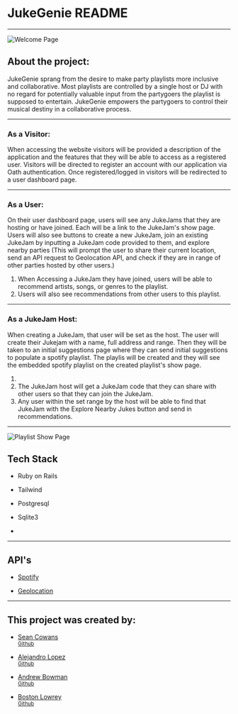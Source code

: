 # JukeGenie README
<hr>

<img src="/playlists/welcome_page.png" alt="Welcome Page">

## About the project:


JukeGenie sprang from the desire to make party playlists more inclusive and collaborative. Most playlists are controlled by a single host or DJ with no regard for potentially valuable input from the partygoers the playlist is supposed to entertain. JukeGenie empowers the partygoers to control their musical destiny in a collaborative process.

<hr>

### <b>As a Visitor:</b> 
When accessing the website visitors will be provided a description of the application and the features that they will be able to access as a registered user. Visitors will be directed to register an account with our application via Oath authentication. Once registered/logged in visitors will be redirected to a user dashboard page.

<hr>

### <b>As a User:</b>
On their user dashboard page, users will see any JukeJams that they are hosting or have joined. Each will be a link to the JukeJam's show page. Users will also see buttons to create a new JukeJam, join an existing JukeJam by inputting a JukeJam code provided to them, and explore nearby parties (This will prompt the user to share their current location, send an API request to Geolocation API, and check if they are in range of other parties hosted by other users.)
<ol>
  <li>When Accessing a JukeJam they have joined, users will be able to recommend artists, songs, or genres to the playlist.</li>
  <li>Users will also see recommendations from other users to this playlist.</li>
</ol>

<hr>

### <b>As a JukeJam Host:</b>
When creating a JukeJam, that user will be set as the host. The user will create their Jukejam with a name, full address and range. Then they will be taken to an initial suggestions page where they can send initial suggestions to populate a spotify playlist. The playlis will be created and they will see the embedded spotify playlist on the created playlist's show page. 
<ol>
  <li></li>
  <li>The JukeJam host will get a JukeJam code that they can share with other users so that they can join the JukeJam.</li>
  <li>Any user within the set range by the host will be able to find that JukeJam with the Explore Nearby Jukes button and send in recommendations.</li>
</ol>

<hr>

<img src="/playlists/playlist_show.png" alt="Playlist Show Page">

## Tech Stack

* Ruby on Rails

* Tailwind 

* Postgresql

* Sqlite3

* 


<hr>

## API's

* <a href="https://developer.spotify.com/documentation/web-api">Spotify</a>

* <a href="https://developers.google.com/maps/documentation/geolocation/overview">Geolocation</a>

<hr>

## This project was created by:

* <a href="https://www.linkedin.com/in/sean-cowans-985554267/">Sean Cowans</a> <br>
<small><a href="https://github.com/sjcowans">Github</a></small>

* <a href="https://www.linkedin.com/in/alejandrolopez1992/">Alejandro Lopez</a><br>
<small><a href="https://github.com/AlejandroLopez1992">Github</a></small>

* <a href="https://www.linkedin.com/in/andrew-b0wman/">Andrew Bowman</a><br>
<small><a href="https://github.com/abwmn">Github</a></small>

* <a href="https://www.linkedin.com/in/boston-lowrey/"> Boston Lowrey</a><br>
<small><a href="https://github.com/BLowrey24">Github</a></small>

